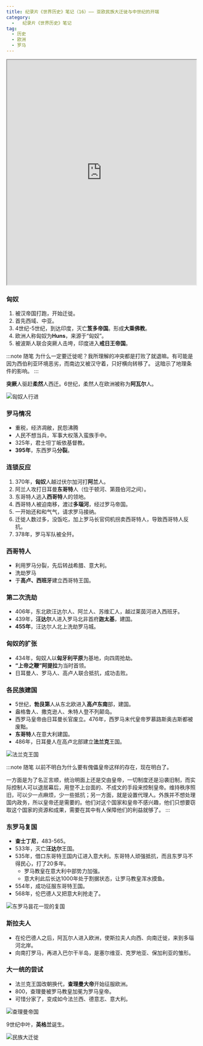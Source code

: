 ```yaml
---
title: 纪录片《世界历史》笔记（16）—— 亚欧民族大迁徙与中世纪的开端
category:
  -   纪录片《世界历史》笔记
tag: 
  - 历史
  - 欧洲
  - 罗马
---
```


<iframe src="https://www.bilibili.com/bangumi/play/ep517741" width="100%" style="max-width: 700px;" height="600px"></iframe>

### 匈奴
1. 被汉帝国打跑，开始迁徙。
2. 首先西域、中亚。
3. 4世纪-5世纪，到达印度，灭亡**笈多帝国**。形成**大乘佛教**。
4. 欧洲人称匈奴为**Huns**，来源于“匈奴”。
5. 被波斯人联合突厥人击垮，印度进入**戒日王帝国**。

:::note 随笔
为什么一定要迁徙呢？我所理解的冲突都是打败了就退嘛。有可能是因为西伯利亚环境恶劣，而南边又被汉守着，只好横向转移了。
这暗示了地理条件的影响。
:::

**突厥**人驱赶**柔然**人西迁。6世纪，柔然人在欧洲被称为**阿瓦尔**人。

![](./1.png "匈奴人行进")

### 罗马情况
- 重税，经济凋敝，民怨沸腾
- 人民不想当兵，军事大权落入蛮族手中。
- 325年，君士坦丁皈依基督教。
- **395年**，东西罗马**分裂**。

### 连锁反应
1. 370年，**匈奴**人越过伏尔加河打**阿兰**人。
2. 阿兰人攻打日耳曼**东哥特**人（位于顿河、第聂伯河之间）。
2. 东哥特人逃入**西哥特**人的领地。
3. 西哥特人被迫南移，渡过**多瑙河**，经过罗马帝国。
4. 一开始还和和气气，请求罗马接纳。
5. 迁徙人数过多，没饭吃，加上罗马长官伺机拐卖西哥特人，导致西哥特人反抗。
6. 378年，罗马军队被全歼。


### 西哥特人
- 利用罗马分裂，先后转战希腊、意大利。
- 洗劫罗马
- 于**高卢、西班牙**建立西哥特王国。

### 第二次洗劫
- 406年，东北欧汪达尔人、阿兰人、苏维汇人，越过莱茵河进入西班牙。
- 439年，**汪达尔**人进入罗马北非首府**迦太基**，建国。
- **455年**，汪达尔人北上洗劫罗马城。
  
### 匈奴的扩张
- 434年，匈奴人以**匈牙利平原**为基地，向四周抢劫。
- **“上帝之鞭”阿提拉**为当时首领。
- 日耳曼人、罗马人、高卢人联合抵抗，成功击败。

### 各民族建国
- 5世纪，**勃艮第**人从东北欧进入**高卢东南**部，建国。
- 盎格鲁人、撒克逊人、朱特人登不列颠岛。
- 西罗马皇帝由日耳曼长官废立。476年，西罗马末代皇帝罗慕路斯奥古斯都被废黜。
- **东哥特**人在意大利建国。
- 486年，日耳曼人在高卢北部建立**法兰克**王国。

![](./4.png "法兰克王国")

:::note 随笔
以前不明白为什么要有傀儡皇帝这样的存在，现在明白了。

一方面是为了名正言顺，统治明面上还是交由皇帝，一切制度还是沿袭旧制，而实际控制人可以退居幕后，用登不上台面的、不成文的手段来控制皇帝。维持秩序照旧，可以少一点麻烦，少一些抵抗；另一方面，就是设置代理人。外族并不想处理国内政务，所以皇帝还是需要的。他们对这个国家和皇帝不感兴趣，他们只想要窃取这个国家的资源和成果，需要在其中有人保障他们的利益就够了。
:::

### 东罗马复国
- **查士丁尼**，483-565。
- 533年，灭亡**汪达尔**王国。
- 535年，借口东哥特王国内讧进入意大利。东哥特人顽强抵抗，而且东罗马不得民心，打了20多年。
  - 罗马教皇在意大利中部势力加强。
  - 意大利此后长达1000年处于割据状态，让罗马教皇浑水摸鱼。
- 554年，成功征服东哥特王国。
- 568年，伦巴德人又把意大利抢走了。

![](./5.png "东罗马昙花一现的复国")

### 斯拉夫人
- 在伦巴德人之后，阿瓦尔人进入欧洲，使斯拉夫人向西、向南迁徙，来到多瑙河北岸。
- 向南打罗马，再进入巴尔干半岛，是塞尔维亚、克罗地亚、保加利亚的雏形。

### 大一统的尝试
- 法兰克王国改朝换代，**查理曼大帝**开始征服欧洲。
- 800，查理曼被罗马教皇加冕为罗马皇帝。
- 可惜分家了，变成如今法兰西、德意志、意大利。

![](./6.png "查理曼帝国")

9世纪中叶，**英格兰**诞生。

![](./7.png "民族大迁徙")

